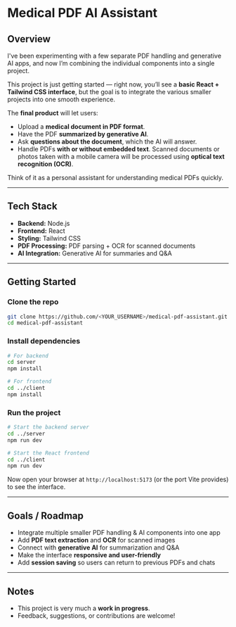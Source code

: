 # Medical PDF AI Assistant

## Overview

I've been experimenting with a few separate PDF handling and generative AI apps, and now I’m combining the individual components into a single project.

This project is just getting started — right now, you’ll see a **basic React + Tailwind CSS interface**, but the goal is to integrate the various smaller projects into one smooth experience.

The **final product** will let users:

* Upload a **medical document in PDF format**.
* Have the PDF **summarized by generative AI**.
* Ask **questions about the document**, which the AI will answer.
* Handle PDFs **with or without embedded text**. Scanned documents or photos taken with a mobile camera will be processed using **optical text recognition (OCR)**.

Think of it as a personal assistant for understanding medical PDFs quickly.

---

## Tech Stack

* **Backend:** Node.js
* **Frontend:** React
* **Styling:** Tailwind CSS
* **PDF Processing:** PDF parsing + OCR for scanned documents
* **AI Integration:** Generative AI for summaries and Q\&A

---

## Getting Started

### Clone the repo

```bash
git clone https://github.com/<YOUR_USERNAME>/medical-pdf-assistant.git
cd medical-pdf-assistant
```

### Install dependencies

```bash
# For backend
cd server
npm install

# For frontend
cd ../client
npm install
```

### Run the project

```bash
# Start the backend server
cd ../server
npm run dev

# Start the React frontend
cd ../client
npm run dev
```

Now open your browser at `http://localhost:5173` (or the port Vite provides) to see the interface.

---

## Goals / Roadmap

* Integrate multiple smaller PDF handling & AI components into one app
* Add **PDF text extraction** and **OCR** for scanned images
* Connect with **generative AI** for summarization and Q\&A
* Make the interface **responsive and user-friendly**
* Add **session saving** so users can return to previous PDFs and chats

---

## Notes

* This project is very much a **work in progress**.
* Feedback, suggestions, or contributions are welcome!
